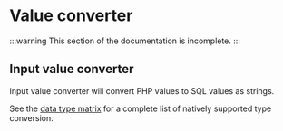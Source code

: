 # Value converter

:::warning
This section of the documentation is incomplete.
:::

## Input value converter

Input value converter will convert PHP values to SQL values as strings.

See the [data type matrix](../query/datatype) for a complete list of natively
supported type conversion.
